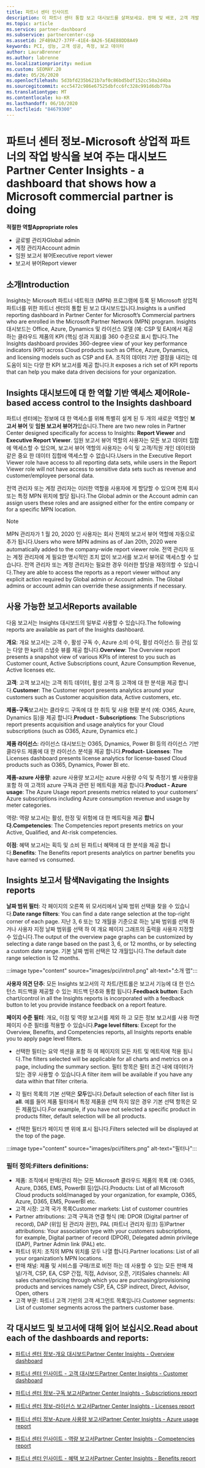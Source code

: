 ```yaml
---
title: 파트너 센터 인사이트
description: 이 파트너 센터 통합 보고 대시보드를 살펴보세요. 판매 및 배포, 고객 개발 등에 대 한 Kpi에서 수행 하는 방법을 확인 하세요.
ms.topic: article
ms.service: partner-dashboard
ms.subservice: partnercenter-csp
ms.assetid: 2F4B9A27-37FF-41E4-8A26-5EAE88DD8A49
keywords: PCI, 성능, 고객 성공, 측정, 보고 데이터
author: LauraBrenner
ms.author: labrenne
ms.localizationpriority: medium
ms.custom: SEOMAY.20
ms.date: 05/26/2020
ms.openlocfilehash: 5d3bfd235b621b7af0c86bd5bdf152cc50a2d4ba
ms.sourcegitcommit: ecc5472c986e67525dbfcc6fc328c991d6db77ba
ms.translationtype: MT
ms.contentlocale: ko-KR
ms.lasthandoff: 06/10/2020
ms.locfileid: "84679300"
---
```

# <a name="partner-center-insights---a-dashboard-that-shows-how-a-microsoft-commercial-partner-is-doing"></a><span data-ttu-id="af384-105">파트너 센터 정보-Microsoft 상업적 파트너의 작업 방식을 보여 주는 대시보드</span><span class="sxs-lookup"><span data-stu-id="af384-105">Partner Center Insights - a dashboard that shows how a Microsoft commercial partner is doing</span></span>

<span data-ttu-id="af384-106">**적절한 역할**</span><span class="sxs-lookup"><span data-stu-id="af384-106">**Appropriate roles**</span></span>
- <span data-ttu-id="af384-107">글로벌 관리자</span><span class="sxs-lookup"><span data-stu-id="af384-107">Global admin</span></span>
- <span data-ttu-id="af384-108">계정 관리자</span><span class="sxs-lookup"><span data-stu-id="af384-108">Account admin</span></span>
- <span data-ttu-id="af384-109">임원 보고서 뷰어</span><span class="sxs-lookup"><span data-stu-id="af384-109">Executive report viewer</span></span>
- <span data-ttu-id="af384-110">보고서 뷰어</span><span class="sxs-lookup"><span data-stu-id="af384-110">Report viewer</span></span>

## <a name="introduction"></a><span data-ttu-id="af384-111">소개</span><span class="sxs-lookup"><span data-stu-id="af384-111">Introduction</span></span>

<span data-ttu-id="af384-112">Insights는 Microsoft 파트너 네트워크 (MPN) 프로그램에 등록 된 Microsoft 상업적 파트너를 위한 파트너 센터의 통합 된 보고 대시보드입니다.</span><span class="sxs-lookup"><span data-stu-id="af384-112">Insights is a unified reporting dashboard in Partner Center for Microsoft’s Commercial partners who are enrolled in the Microsoft Partner Network (MPN) program.</span></span> <span data-ttu-id="af384-113">Insights 대시보드는 Office, Azure, Dynamics 및 라이선스 모델 (예: CSP 및 EA)에서 제공 하는 클라우드 제품의 KPI (핵심 성과 지표)를 360 수준으로 표시 합니다.</span><span class="sxs-lookup"><span data-stu-id="af384-113">The Insights dashboard provides 360-degree view of your key performance indicators (KPI) across Cloud products such as Office, Azure, Dynamics, and licensing models such as CSP and EA.</span></span> <span data-ttu-id="af384-114">조직의 데이터 기반 결정을 내리는 데 도움이 되는 다양 한 KPI 보고서를 제공 합니다.</span><span class="sxs-lookup"><span data-stu-id="af384-114">It exposes a rich set of KPI reports that can help you make data driven decisions for your organization.</span></span> 

## <a name="role-based-access-control-to-the-insights-dashboard"></a><span data-ttu-id="af384-115">Insights 대시보드에 대 한 역할 기반 액세스 제어</span><span class="sxs-lookup"><span data-stu-id="af384-115">Role-based access control to the Insights dashboard</span></span>

<span data-ttu-id="af384-116">파트너 센터에는 정보에 대 한 액세스를 위해 특별히 설계 된 두 개의 새로운 역할인 **보고서 뷰어** 및 **임원 보고서 뷰어가**있습니다.</span><span class="sxs-lookup"><span data-stu-id="af384-116">There are two new roles in Partner Center designed specifically for access to Insights: **Report Viewer** and **Executive Report Viewer**.</span></span> <span data-ttu-id="af384-117">임원 보고서 뷰어 역할의 사용자는 모든 보고 데이터 집합에 액세스할 수 있으며, 보고서 뷰어 역할의 사용자는 수익 및 고객/직원 개인 데이터와 같은 중요 한 데이터 집합에 액세스할 수 없습니다.</span><span class="sxs-lookup"><span data-stu-id="af384-117">Users in the Executive Report Viewer role have access to all reporting data sets, while users in the Report Viewer role will not have access to sensitive data sets such as revenue and customer/employee personal data.</span></span> 

<span data-ttu-id="af384-118">전역 관리자 또는 계정 관리자는 이러한 역할을 사용자에 게 할당할 수 있으며 전체 회사 또는 특정 MPN 위치에 할당 됩니다.</span><span class="sxs-lookup"><span data-stu-id="af384-118">The Global admin or the Account admin can assign users these roles and are assigned either for the entire company or for a specific MPN location.</span></span>  

>[!Note] 
><span data-ttu-id="af384-119">MPN 관리자가 1 월 20, 2020 인 사용자는 회사 전체의 보고서 뷰어 역할에 자동으로 추가 됩니다.</span><span class="sxs-lookup"><span data-stu-id="af384-119">Users who were MPN admins as of Jan 20th, 2020 were automatically added to the company-wide report viewer role.</span></span> <span data-ttu-id="af384-120">전역 관리자 또는 계정 관리자에 게 필요한 명시적인 조치 없이 보고서를 보고서 뷰어로 액세스할 수 있습니다. 전역 관리자 또는 계정 관리자는 필요한 경우 이러한 할당을 재정의할 수 있습니다.</span><span class="sxs-lookup"><span data-stu-id="af384-120">They are able to access the reports as a report viewer without any explicit action required by Global admin or Account admin. The Global admins or account admin can override these assignments if necessary.</span></span> 

## <a name="reports-available"></a><span data-ttu-id="af384-121">사용 가능한 보고서</span><span class="sxs-lookup"><span data-stu-id="af384-121">Reports available</span></span>

<span data-ttu-id="af384-122">다음 보고서는 Insights 대시보드의 일부로 사용할 수 있습니다.</span><span class="sxs-lookup"><span data-stu-id="af384-122">The following reports are available as part of the Insights dashboard.</span></span>

<span data-ttu-id="af384-123">**개요**: 개요 보고서는 고객 수, 활성 구독 수, Azure 소비 수익, 활성 라이선스 등 관심 있는 다양 한 kpi의 스냅숏 뷰를 제공 합니다.</span><span class="sxs-lookup"><span data-stu-id="af384-123">**Overview**: The Overview report presents a snapshot view of various KPIs of interest to you such as Customer count, Active Subscriptions count, Azure Consumption Revenue, Active licenses etc.</span></span>

<span data-ttu-id="af384-124">**고객**: 고객 보고서는 고객 취득 데이터, 활성 고객 등 고객에 대 한 분석을 제공 합니다.</span><span class="sxs-lookup"><span data-stu-id="af384-124">**Customer**: The Customer report presents analytics around your customers such as Customer acquisition data, Active customers, etc.</span></span>

<span data-ttu-id="af384-125">**제품-구독**보고서는 클라우드 구독에 대 한 취득 및 사용 현황 분석 (예: O365, Azure, Dynamics 등)을 제공 합니다.</span><span class="sxs-lookup"><span data-stu-id="af384-125">**Product - Subscriptions**: The Subscriptions report presents acquisition and usage analytics for your Cloud subscriptions (such as O365, Azure, Dynamics etc.)</span></span>

<span data-ttu-id="af384-126">**제품 라이선스**: 라이선스 대시보드는 O365, Dynamics, Power BI 등의 라이선스 기반 클라우드 제품에 대 한 라이선스 분석을 제공 합니다.</span><span class="sxs-lookup"><span data-stu-id="af384-126">**Product- Licenses**: The Licenses dashboard presents license analytics for license-based Cloud products such as O365, Dynamics, Power BI etc.</span></span>

<span data-ttu-id="af384-127">**제품-azure 사용량**: azure 사용량 보고서는 azure 사용량 수익 및 측정기 별 사용량을 포함 하 여 고객의 azure 구독과 관련 된 메트릭을 제공 합니다.</span><span class="sxs-lookup"><span data-stu-id="af384-127">**Product - Azure usage**: The Azure Usage report presents metrics related to your customers’ Azure subscriptions including Azure consumption revenue and usage by meter categories.</span></span>

<span data-ttu-id="af384-128">역량: 역량 보고서는 활성, 한정 및 위험에 대 한 메트릭을 제공 **합니다.**</span><span class="sxs-lookup"><span data-stu-id="af384-128">**Competencies**: The Competencies report presents metrics on your Active, Qualified, and At-risk competencies.</span></span>

<span data-ttu-id="af384-129">**이점**: 혜택 보고서는 획득 및 소비 된 파트너 혜택에 대 한 분석을 제공 합니다.</span><span class="sxs-lookup"><span data-stu-id="af384-129">**Benefits**: The Benefits report presents analytics on partner benefits you have earned vs consumed.</span></span>

## <a name="navigating-the-insights-reports"></a><span data-ttu-id="af384-130">Insights 보고서 탐색</span><span class="sxs-lookup"><span data-stu-id="af384-130">Navigating the Insights reports</span></span>

<span data-ttu-id="af384-131">**날짜 범위 필터**: 각 페이지의 오른쪽 위 모서리에서 날짜 범위 선택을 찾을 수 있습니다.</span><span class="sxs-lookup"><span data-stu-id="af384-131">**Date range filters**: You can find a date range selection at the top-right corner of each page.</span></span> <span data-ttu-id="af384-132">지난 3, 6 또는 12 개월을 기준으로 하는 날짜 범위를 선택 하거나 사용자 지정 날짜 범위를 선택 하 여 개요 페이지 그래프의 출력을 사용자 지정할 수 있습니다.</span><span class="sxs-lookup"><span data-stu-id="af384-132">The output of the overview page graphs can be customized by selecting a date range based on the past 3, 6, or 12 months, or by selecting a custom date range.</span></span> <span data-ttu-id="af384-133">기본 날짜 범위 선택은 12 개월입니다.</span><span class="sxs-lookup"><span data-stu-id="af384-133">The default date range selection is 12 months.</span></span> 

:::image type="content" source="images/pci/intro1.png" alt-text="소개 맵":::

<span data-ttu-id="af384-135">**사용자 의견 단추**: 모든 Insights 보고서의 각 차트/컨트롤은 보고서 기능에 대 한 인스턴스 피드백을 제공할 수 있는 피드백 단추와 통합 됩니다.</span><span class="sxs-lookup"><span data-stu-id="af384-135">**Feedback button**: Each chart/control in all the Insights reports is incorporated with a feedback button to let you provide instance feedback on a report feature.</span></span> 

 
<span data-ttu-id="af384-136">**페이지 수준 필터**: 개요, 이점 및 역량 보고서를 제외 하 고 모든 정보 보고서를 사용 하면 페이지 수준 필터를 적용할 수 있습니다.</span><span class="sxs-lookup"><span data-stu-id="af384-136">**Page level filters**: Except for the Overview, Benefits, and Competencies reports, all Insights reports enable you to apply page level filters.</span></span> 

- <span data-ttu-id="af384-137">선택한 필터는 요약 섹션을 포함 하 여 페이지의 모든 차트 및 메트릭에 적용 됩니다.</span><span class="sxs-lookup"><span data-stu-id="af384-137">The filters selected will be applicable for all charts and metrics on a page, including the summary section.</span></span> <span data-ttu-id="af384-138">필터 항목은 필터 조건 내에 데이터가 있는 경우 사용할 수 있습니다.</span><span class="sxs-lookup"><span data-stu-id="af384-138">A filter item will be available if you have any data within that filter criteria.</span></span> 

- <span data-ttu-id="af384-139">각 필터 목록의 기본 선택은 **모두**입니다.</span><span class="sxs-lookup"><span data-stu-id="af384-139">Default selection of each filter list is **all**.</span></span> <span data-ttu-id="af384-140">예를 들어 제품 필터에서 특정 제품을 선택 하지 않은 경우 기본 선택 항목은 모든 제품입니다.</span><span class="sxs-lookup"><span data-stu-id="af384-140">For example, if you have not selected a specific product in products filter, default selection will be all products.</span></span>

- <span data-ttu-id="af384-141">선택한 필터가 페이지 맨 위에 표시 됩니다.</span><span class="sxs-lookup"><span data-stu-id="af384-141">Filters selected will be displayed at the top of the page.</span></span> 

:::image type="content" source="images/pci/filters.png" alt-text="필터나":::

### <a name="filters-definitions"></a><span data-ttu-id="af384-143">필터 정의:</span><span class="sxs-lookup"><span data-stu-id="af384-143">Filters definitions:</span></span>

- <span data-ttu-id="af384-144">제품: 조직에서 판매/관리 하는 모든 Microsoft 클라우드 제품의 목록 (예: O365, Azure, D365, EMS, PowerBI 등)입니다.</span><span class="sxs-lookup"><span data-stu-id="af384-144">Products: List of all Microsoft Cloud products sold/managed by your organization, for example,  O365, Azure, D365, EMS, PowerBI etc.</span></span>
- <span data-ttu-id="af384-145">고객 시장: 고객 국가 목록</span><span class="sxs-lookup"><span data-stu-id="af384-145">Customer markets: List of customer countries</span></span>
- <span data-ttu-id="af384-146">Partner attributions: 고객 구독과 연결 형식 (예: DPOR (Digital partner of record), DAP (위임 된 관리자 권한), PAL (파트너 관리자 링크) 등)</span><span class="sxs-lookup"><span data-stu-id="af384-146">Partner attributions: Your association type with your customers subscriptions, for example,  Digital partner of record (DPOR), Delegated admin privilege (DAP), Partner Admin link (PAL) etc.</span></span> 
- <span data-ttu-id="af384-147">파트너 위치: 조직의 MPN 위치를 모두 나열 합니다.</span><span class="sxs-lookup"><span data-stu-id="af384-147">Partner locations: List of all your organization’s MPN locations.</span></span>
- <span data-ttu-id="af384-148">판매 채널: 제품 및 서비스를 구매/프로 비전 하는 데 사용할 수 있는 모든 판매 채널/가격, CSP, EA, CSP 간접, 직접, Advisor, 오픈, 기타</span><span class="sxs-lookup"><span data-stu-id="af384-148">Sales channels: All sales channel/pricing through which you are purchasing/provisioning products and services namely CSP, EA, CSP indirect, Direct, Advisor, Open, others</span></span>
- <span data-ttu-id="af384-149">고객 부문: 파트너 고객 기반의 고객 세그먼트 목록입니다.</span><span class="sxs-lookup"><span data-stu-id="af384-149">Customer segments: List of customer segments across the partners customer base.</span></span>

## <a name="read-about-each-of-the-dashboards-and-reports"></a><span data-ttu-id="af384-150">각 대시보드 및 보고서에 대해 읽어 보십시오.</span><span class="sxs-lookup"><span data-stu-id="af384-150">Read about each of the dashboards and reports:</span></span>

- [<span data-ttu-id="af384-151">파트너 센터 정보-개요 대시보드</span><span class="sxs-lookup"><span data-stu-id="af384-151">Partner Center Insights - Overview dashboard</span></span>](pci-overview-report.md)

- [<span data-ttu-id="af384-152">파트너 센터 인사이트 - 고객 대시보드</span><span class="sxs-lookup"><span data-stu-id="af384-152">Partner Center Insights - Customer dashboard</span></span>](pci-customer-report.md)

- [<span data-ttu-id="af384-153">파트너 센터 정보-구독 보고서</span><span class="sxs-lookup"><span data-stu-id="af384-153">Partner Center Insights - Subscriptions report</span></span>](pci-product-subscriptions-report.md)

- [<span data-ttu-id="af384-154">파트너 센터 정보-라이선스 보고서</span><span class="sxs-lookup"><span data-stu-id="af384-154">Partner Center Insights - Licenses report</span></span>](pci-product-licenses-report.md)

- [<span data-ttu-id="af384-155">파트너 센터 정보-Azure 사용량 보고서</span><span class="sxs-lookup"><span data-stu-id="af384-155">Partner Center Insights - Azure usage report</span></span>](pci-azure-usage-report.md)

- [<span data-ttu-id="af384-156">파트너 센터 인사이트 - 역량 보고서</span><span class="sxs-lookup"><span data-stu-id="af384-156">Partner Center Insights - Competencies report</span></span>](pci-competencies-report.md)

- [<span data-ttu-id="af384-157">파트너 센터 인사이트 - 혜택 보고서</span><span class="sxs-lookup"><span data-stu-id="af384-157">Partner Center Insights - Benefits report</span></span>](pci-benefits-report.md)
